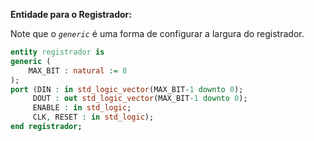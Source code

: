 **Entidade para o Registrador:**

Note que o *`generic`* é uma forma de configurar a largura do registrador.

```vhd
entity registrador is
generic (
    MAX_BIT : natural := 8
);
port (DIN : in std_logic_vector(MAX_BIT-1 downto 0);
     DOUT : out std_logic_vector(MAX_BIT-1 downto 0);
     ENABLE : in std_logic;
     CLK, RESET : in std_logic); 
end registrador;
```
